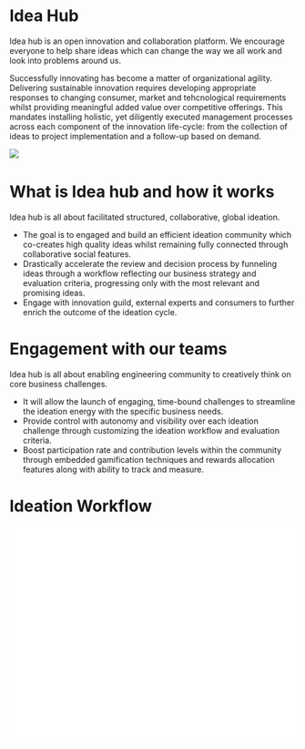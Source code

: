 # Idea Hub

Idea hub is an open innovation and collaboration platform. We encourage everyone to help share ideas which can change the way we all work and look into problems around us.

Successfully innovating has become a matter of organizational agility. Delivering sustainable innovation requires developing appropriate responses to changing consumer, market and tehcnological requirements whilst providing meaningful added value over competitive offerings. This mandates installing holistic, yet diligently executed management processes across each component of the innovation life-cycle: from the collection of ideas to project implementation and a follow-up based on demand.

![](https://www.extension.org/wp-content/uploads/2015/03/canstockphoto8172384.jpg)

# What is Idea hub and how it works

Idea hub is all about facilitated structured, collaborative, global ideation.

* The goal is to engaged and build an efficient ideation community which co-creates high quality ideas whilst remaining fully connected through collaborative social features.
* Drastically accelerate the review and decision process by funneling ideas through a workflow reflecting our business strategy and evaluation criteria, progressing only with the most relevant and promising ideas.
* Engage with innovation guild, external experts  and consumers to further enrich the outcome of the ideation cycle.

# Engagement with our teams

Idea hub is all about enabling engineering community to creatively think on core business challenges.

* It will allow the launch of engaging, time-bound challenges to streamline the ideation energy with the specific business needs.
* Provide control with autonomy and visibility over each ideation challenge through customizing the ideation workflow and evaluation criteria.
* Boost participation rate and contribution levels within the community through embedded gamification techniques and rewards allocation features along with ability to track and measure.

# Ideation Workflow

![](https://github.com/sapient-lbg-innovation/idea-hub/blob/master/ideaflow.2019-02-03%2023_52_07.gif)





